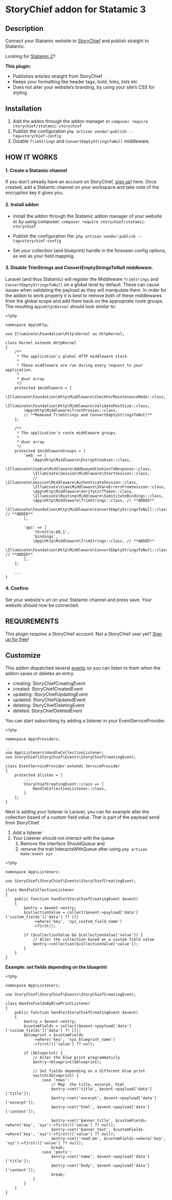 # StoryChief addon for Statamic 3

## Description

Connect your Statamic website to [StoryChief](https://storychief.io) and publish straight to Statamic.

Looking for [Statamic 2](https://github.com/Story-Chief/statamic-addon)?

**This plugin:**

* Publishes articles straight from StoryChief
* Keeps your formatting like header tags, bold, links, lists etc
* Does not alter your website’s branding, by using your site’s CSS for styling

## Installation

1. Add the addon through the addon manager or `composer require storychief/statamic-storychief`
2. Publish the configuration `php artisan vendor:publish --tag=storychief-config`
3. Disable `TrimStrings` and `ConvertEmptyStringsToNull` middleware.

## HOW IT WORKS
#### 1. Create a Statamic channel
If you don't already have an account on StoryChief, [sign up](https://app.storychief.io/register)! here.
Once created, add a Statamic channel on your workspace and take note of the encryption key it gives you.

#### 2. Install addon
 - Install the addon through the Statamic addon manager of your website or by using composer:
 ```composer require storychief/statamic-storychief```

- Publish the configuration file: 
```php artisan vendor:publish --tag=storychief-config```

- Set your collection (and blueprint) handle in the foreseen config options, as wel as your field mapping.

#### 3. Disable TrimStrings and ConvertEmptyStringsToNull middleware.
Laravel (and thus Statamic) will register the Middleware `TrimStrings` and `ConvertEmptyStringsToNull` on a global level by default.
These can cause issues when validating the payload as they will manipulate them.
In order for the addon to work properly it is best to remove both of these middlewares from the global scope and add them back on the appropriate route groups.
The resulting `App\Http\Kernel` should look similar to: 
```
<?php

namespace App\Http;

use Illuminate\Foundation\Http\Kernel as HttpKernel;

class Kernel extends HttpKernel
{
    /**
     * The application's global HTTP middleware stack.
     *
     * These middleware are run during every request to your application.
     *
     * @var array
     */
    protected $middleware = [
        \Illuminate\Foundation\Http\Middleware\CheckForMaintenanceMode::class,
        \Illuminate\Foundation\Http\Middleware\ValidatePostSize::class,
        \App\Http\Middleware\TrustProxies::class,
        // **Removed TrimStrings and ConvertEmptyStringsToNull**
    ];

    /**
     * The application's route middleware groups.
     *
     * @var array
     */
    protected $middlewareGroups = [
        'web' => [
            \App\Http\Middleware\EncryptCookies::class,
            \Illuminate\Cookie\Middleware\AddQueuedCookiesToResponse::class,
            \Illuminate\Session\Middleware\StartSession::class,
            // \Illuminate\Session\Middleware\AuthenticateSession::class,
            \Illuminate\View\Middleware\ShareErrorsFromSession::class,
            \App\Http\Middleware\VerifyCsrfToken::class,
            \Illuminate\Routing\Middleware\SubstituteBindings::class,
            \App\Http\Middleware\TrimStrings::class, // **ADDED**
            \Illuminate\Foundation\Http\Middleware\ConvertEmptyStringsToNull::class, // **ADDED**
        ],

        'api' => [
            'throttle:60,1',
            'bindings',
            \App\Http\Middleware\TrimStrings::class, // **ADDED**
            \Illuminate\Foundation\Http\Middleware\ConvertEmptyStringsToNull::class, // **ADDED**
        ],
    ];

    ...
}
```

#### 4. Confirm
Set your website's url on your Statamic channel and press save. Your website should now be connected.


## REQUIREMENTS
This plugin requires a StoryChief account.
Not a StoryChief user yet? [Sign up for free](https://app.storychief.io/register)!

## Customize

This addon dispatched several [events](https://laravel.com/docs/8.x/events) so you can listen
to them when the addon saves or deletes an entry.

- creating: StoryChiefCreatingEvent
- created: StoryChiefCreatedEvent
- updating: StoryChiefUpdatingEvent
- updated: StoryChiefUpdatedEvent
- deleting: StoryChiefDeletingEvent
- deleted: StoryChiefDeletedEvent

You can start subscribing by adding a listener in your EventServiceProvider.

```
<?php 

namespace App\Providers;

...
use App\Listeners\HandleCollectionListener;
use StoryChief\StoryChief\Events\StoryChiefCreatingEvent;

class EventServiceProvider extends ServiceProvider
{
    protected $listen = [
        ...
        StoryChiefCreatingEvent::class => [
            HandleCollectionListener::class,
        ]
    ];
}
```
Next is adding your listener in Laravel, you can for example alter the collection
based of a custom field value. That is part of the payload send from StoryChief.

1. Add a listener
2. Your Listener should not interact with the queue
   1. Remove the interface ShouldQueue and 
   1. remove the trait InteractsWithQueue after using `php artisan make:event xyz` 

```
<?php

namespace App\Listeners;

use StoryChief\StoryChief\Events\StoryChiefCreatingEvent;

class HandleCollectionListener
{
    public function handle(StoryChiefCreatingEvent $event)
    {
        $entry = $event->entry;
        $collectionValue = collect($event->payload['data']['custom_fields']['data'] ?? [])
            ->where('key', 'xyz_custom_field_name')
            ->first();

        if ($collectionValue && $collectionValue['value']) {
            // Alter the collection based on a custom field value
            $entry->collection($collectionValue['value']);
        }
    }
}
```

**Example: set fields depending on the blueprint** 

```
<?php

namespace App\Listeners;

use StoryChief\StoryChief\Events\StoryChiefCreatingEvent;

class HandleFieldsByBluePrintListener
{
    public function handle(StoryChiefCreatingEvent $event)
    {
        $entry = $event->entry;
        $customFields = collect($event->payload['data']['custom_fields']['data'] ?? []);
        $blueprint = $customFields
            ->where('key', 'xyz_blueprint_name')
            ->first()['value'] ?? null;
            
        if ($blueprint) {
            // Alter the blue print programmaticly 
            $entry->blueprint($blueprint); 
            
            // Set fields depending on a different blue print
            switch($blueprint) {
                case 'news':
                    // Map  the title, excerpt, html
                    $entry->set('title', $event->payload['data']['title']);
                    $entry->set('excerpt', $event->payload['data']['excerpt']);
                    $entry->set('html', $event->payload['data']['content']);
             
                    $entry->set('banner_title', $customFields->where('key', 'xyz')->first()['value'] ?? null);
                    $entry->set('banner_text', $customFields->where('key', 'xyz')->first()['value'] ?? null);
                    $entry->set('read_me', $customFields->where('key', 'xyz')->first()['value'] ?? null);
                    break;
                case 'posts':
                    $entry->set('name', $event->payload['data']['title']);
                    $entry->set('body', $event->payload['data']['content']);
                    break;
            }
        }
    }
}
```